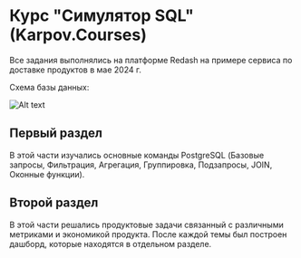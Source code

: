 # Курс "Симулятор SQL" (Karpov.Courses)  

Все задания выполнялись на платформе Redash на примере сервиса по доставке продуктов в мае 2024 г.  

Схема базы данных:  

![Alt text](SQL_simulator-Karpov.Courses-/Database_schema.png "Database schema")

## Первый раздел

В этой части изучались основные команды PostgreSQL (Базовые запросы, Фильтрация, Агрегация, Группировка, Подзапросы, JOIN, Оконные функции).  

## Второй раздел

В этой части решались продуктовые задачи связанный с различными метриками и экономикой продукта. После каждой темы был построен дашборд, которые находятся в отдельном разделе.
